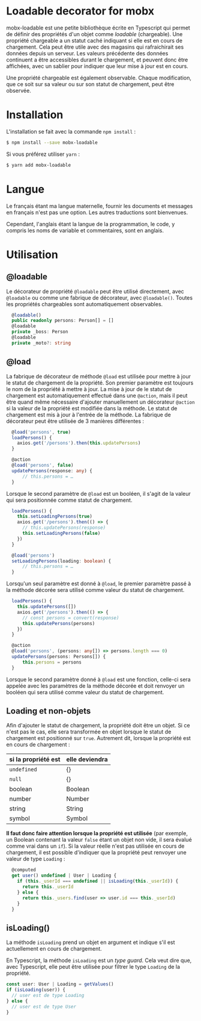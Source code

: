 # Loadable decorator for mobx

mobx-loadable est une petite bibliothèque écrite en Typescript qui permet de définir des propriétés d'un objet comme _loadable_ (chargeable). Une propriété chargeable a un statut caché indiquant si elle est en cours de chargement. Cela peut être utile avec des magasins qui rafraichirait ses données depuis un serveur. Les valeurs précédente des données continuent a être accessibles durant le chargement, et peuvent donc être affichées, avec un sablier pour indiquer que leur mise à jour est en cours.

Une propriété chargeable est également observable. Chaque modification, que ce soit sur sa valeur ou sur son statut de chargement, peut être observée.

# Installation

L'installation se fait avec la commande `npm install` :

```bash
$ npm install --save mobx-loadable
```

Si vous préférez utiliser `yarn` :

```bash
$ yarn add mobx-loadable
```

# Langue

Le français étant ma langue maternelle, fournir les documents et messages en français n'est pas une option. Les autres traductions sont bienvenues.

Cependant, l'anglais étant la langue de la programmation, le code, y compris les noms de variable et commentaires, sont en anglais.

# Utilisation

## @loadable

Le décorateur de propriété `@loadable` peut être utilisé directement, avec `@loadable` ou comme une fabrique de décorateur, avec `@loadable()`. Toutes les propriétés chargeables sont automatiquement observables.

```typescript
  @loadable()
  public readonly persons: Person[] = []
  @loadable
  private _boss: Person
  @loadable
  private _moto?: string
```

## @load

La fabrique de décorateur de méthode `@load` est utilisée pour mettre à jour le statut de chargement de la propriété. Son premier paramètre est toujours le nom de la propriété à mettre à jour. La mise à jour de le statut de chargement est automatiquement effectué dans une `@action`, mais il peut être quand même nécessaire d'ajouter manuellement un décorateur `@action` si la valeur de la propriété est modifiée dans la méthode. Le statut de chargement est mis à jour à l'entrée de la méthode. La fabrique de décorateur peut être utilisée de 3 manières différentes :

```typescript
  @load('persons', true)
  loadPersons() {
    axios.get('/persons').then(this.updatePersons)
  }

  @action
  @load('persons', false)
  updatePersons(response: any) {
      // this.persons = …
  }
```

Lorsque le second paramètre de `@load` est un booléen, il s'agit de la valeur qui sera positionnée comme statut de chargement.

```typescript
  loadPersons() {
    this.setLoadingPersons(true)
    axios.get('/persons').then(() => {
      // this.updatePersons(response)
      this.setLoadingPersons(false)
    })
  }

  @load('persons')
  setLoadingPersons(loading: boolean) {
      // this.persons = …
  }
```

Lorsqu'un seul paramètre est donné à `@load`, le premier paramètre passé à la méthode décorée sera utilisé comme valeur du statut de chargement.

```typescript
  loadPersons() {
    this.updatePersons([])
    axios.get('/persons').then(() => {
      // const persons = convert(response)
      this.updatePersons(persons)
    })
  }

  @action
  @load('persons', (persons: any[]) => persons.length === 0)
  updatePersons(persons: Persons[]) {
      this.persons = persons
  }
```

Lorsque le second paramètre donné à `@load` est une fonction, celle-ci sera appelée avec les paramètres de la méthode décorée et doit renvoyer un booléen qui sera utilisé comme valeur du statut de chargement.

## Loading et non-objets

Afin d'ajouter le statut de chargement, la propriété doit être un objet. Si ce n'est pas le cas, elle sera transformée en objet lorsque le statut de chargement est positionné sur `true`. Autrement dit, lorsque la propriété est en cours de chargement :

| si la propriété est | elle deviendra |
|---------------------|----------------|
| `undefined`         | {}             |
| `null`              | {}             |
| boolean             | Boolean        |
| number              | Number         |
| string              | String         |
| symbol              | Symbol         |

**Il faut donc faire attention lorsque la propriété est utilisée** (par exemple, un Boolean contenant la valeur `false` étant un objet non vide, il sera évalué comme vrai dans un `if`). Si la valeur réelle n'est pas utilisée en cours de chargement, il est possible d'indiquer que la propriété peut renvoyer une valeur de type `Loading` :

```typescript
  @computed
  get user() undefined | User | Loading {
    if (this._userId === undefined || isLoading(this._userId)) {
      return this._userId
    } else {
      return this._users.find(user => user.id === this._userId)
    }
  }
```

## isLoading()

La méthode `isLoading` prend un objet en argument et indique s'il est actuellement en cours de chargement.

En Typescript, la méthode `isLoading` est un _type guard_. Cela veut dire que, avec Typescript, elle peut être utilisée pour filtrer le type `Loading` de la propriété.

```typescript
const user: User | Loading = getValues()
if (isLoading(user)) {
  // user est de type Loading
} else {
  // user est de type User
}
```
